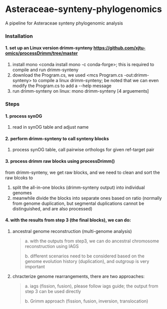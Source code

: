 # Asteraceae-synteny-phylogenomics
A pipeline for Asteraceae synteny phylogenomic analysis

### Installation

#### 1. set up an Linux version drimm-synteny <https://github.com/xjtu-omics/processDrimm/tree/master>
1) install mono <conda install mono -c conda-forge>; this is required to compile and run drimm-synteny
2) download the Program.cs, we used <mcs Program.cs -out:drimm-synteny> to compile a linux drimm-synteny; be noted that we can even modify the Program.cs to add a --help message
3) run drimm-synteny on linux: mono drimm-synteny [4 arguements]

### Steps
#### 1. process synOG
1) read in synOG table and adjust name
#### 2. perform drimm-synteny to call synteny blocks
1) process synOG table, call pairwise orthologs for given ref-target pair
#### 3. process drimm raw blocks using processDrimm()
from drimm-synteny, we get raw blocks, and we need to clean and sort the raw blcoks to
1) split the all-in-one blocks (drimm-synteny output) into individual genomes
2) meanwhile divide the blocks into separate ones based on ratio (normally from genome duplication, but segmental duplications cannot be distinguished, and are also processed)
#### 4. with the results from step 3 (the final blocks), we can do:
1) ancestral genome reconstruction (multi-genome analysis)
   >a. with the outputs from step3, we can do ancestral chromosome reconstruction using IAGS
   >
   >b. different scenarios need to be considered based on the genome evolution history (duplication), and outgroup is very important
2) chracterize genome rearrangements, there are two approaches:
   >a. iags (fission, fusion), please follow iags guide; the output from step 3 can be used directly
   >
   >b. Grimm approach (fission, fusion, inversion, translocation)
